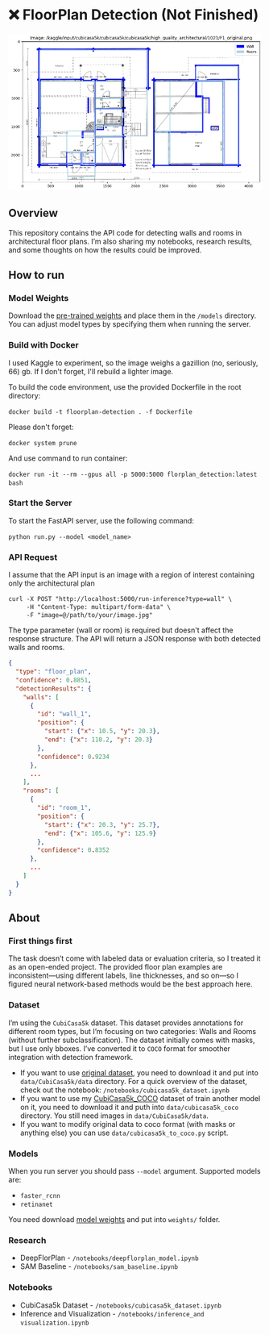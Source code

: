 # ❌ FloorPlan Detection (Not Finished)

![FloorPlan](examples/image.png)

## Overview

This repository contains the API code for detecting walls and rooms in architectural floor plans. 
I’m also sharing my notebooks, research results, and some thoughts on how the results could be improved.

## How to run

### Model Weights
Download the  [pre-trained weights](https://drive.google.com/file/d/1A9sZlM8NXe2bA7jgzm7jNeiB6oXjDUP-/view?usp=sharing) and place them in the `/models` directory. You can adjust model types by specifying them when running the server.

### Build with Docker
I used Kaggle to experiment, so the image weighs a gazillion (no, seriously, 66) gb. If I don't forget, I'll rebuild a lighter image.

To build the code environment, use the provided Dockerfile in the root directory:

`docker build -t floorplan-detection . -f Dockerfile`

Please don't forget:

`docker system prune`

And use command to run container:

`docker run -it --rm --gpus all -p 5000:5000 florplan_detection:latest bash`

### Start the Server
To start the FastAPI server, use the following command:

`python run.py --model <model_name>`

### API Request

I assume that the API input is an image with a region of interest containing only the architectural plan

```shell
curl -X POST "http://localhost:5000/run-inference?type=wall" \
     -H "Content-Type: multipart/form-data" \
     -F "image=@/path/to/your/image.jpg"
```

The type parameter (wall or room) is required but doesn't affect the response structure. The API will return a JSON response with both detected walls and rooms.

```json
{
  "type": "floor_plan",
  "confidence": 0.8851,
  "detectionResults": {
    "walls": [
      {
        "id": "wall_1",
        "position": {
          "start": {"x": 10.5, "y": 20.3},
          "end": {"x": 110.2, "y": 20.3}
        },
        "confidence": 0.9234
      },
      ...
    ],
    "rooms": [
      {
        "id": "room_1",
        "position": {
          "start": {"x": 20.3, "y": 25.7},
          "end": {"x": 105.6, "y": 125.9}
        },
        "confidence": 0.8352
      },
      ...
    ]
  }
}
```

## About

### First things first
The task doesn’t come with labeled data or evaluation criteria, so I treated it as an open-ended project. The provided floor plan examples are inconsistent—using different labels, line thicknesses, and so on—so I figured neural network-based methods would be the best approach here.

### Dataset
I’m using the `CubiCasa5k` dataset. This dataset provides annotations for different room types, but I’m focusing on two categories: Walls and Rooms (without further subclassification). The dataset initially comes with masks, but I use only bboxes. I’ve converted it to `COCO` format for smoother integration with detection framework. 

- If you want to use [original dataset](https://zenodo.org/records/2613548), you need to download it and put into `data/CubiCasa5k/data` directory. For a quick overview of the dataset, check out the notebook: `/notebooks/cubicasa5k_dataset.ipynb`
- If you want to use my [CubiCasa5k_COCO](https://drive.google.com/drive/folders/1hKRWrP-ZKk6ZHrjHOSRSxPe_r_kMd8uh?usp=sharing) dataset of train another model on it, you need to download it and puth into `data/cubicasa5k_coco` directory. You still need images in `data/CubiCasa5k/data`.
- If you want to modify original data to coco format (with masks or anything else) you can use `data/cubicasa5k_to_coco.py` script.

### Models

When you run server you should pass `--model` argument. Supported models are:
- `faster_rcnn`
- `retinanet`

You need download [model weights](https://drive.google.com/drive/folders/1MgW3Qo-8K4OrHi4ebvYd-81cTqQxwLgz?usp=sharing) and put into `weights/` folder.

### Research

- DeepFlorPlan - `/notebooks/deepflorplan_model.ipynb`
- SAM Baseline - `/notebooks/sam_baseline.ipynb`

### Notebooks

- CubiCasa5k Dataset - `/notebooks/cubicasa5k_dataset.ipynb`
- Inference and Visualization - `/notebooks/inference_and visualization.ipynb`